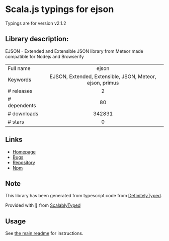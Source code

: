 
# Scala.js typings for ejson

Typings are for version v2.1.2

## Library description:
EJSON - Extended and Extensible JSON library from Meteor made compatible for Nodejs and Browserify

|                    |                 |
| ------------------ | :-------------: |
| Full name          | ejson |
| Keywords           | EJSON, Extended, Extensible, JSON, Meteor, ejson, primus |
| # releases         | 2 |
| # dependents       | 80 |
| # downloads        | 342831 |
| # stars            | 0 |

## Links
- [Homepage](https://github.com/primus/ejson#readme)
- [Bugs](https://github.com/primus/ejson/issues)
- [Repository](https://github.com/primus/ejson)
- [Npm](https://www.npmjs.com/package/ejson)
    


## Note
This library has been generated from typescript code from [DefinitelyTyped](https://definitelytyped.org).

Provided with :purple_heart: from [ScalablyTyped](https://github.com/oyvindberg/ScalablyTyped)

## Usage
See [the main readme](../../readme.md) for instructions.


